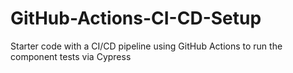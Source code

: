 # GitHub-Actions-CI-CD-Setup
Starter code with a CI/CD pipeline using GitHub Actions to run the component tests via Cypress
 

